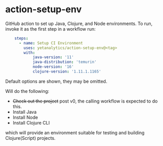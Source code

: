 # action-setup-env

GitHub action to set up Java, Clojure, and Node environments. To run, invoke it as the first step in a workflow run:

``` yaml
    steps:
      - name: Setup CI Environment
        uses: yetanalytics/action-setup-env@<tag>
        with:
            java-version: '11'
            java-distribution: 'temurin'
            node-version: '16'
            clojure-version: '1.11.1.1165'
```

Default options are shown, they may be omitted.

Will do the following:

* ~~Check out the project~~ post v0, the calling workflow is expected to do this.
* Install Java
* Install Node
* Install Clojure CLI

which will provide an environment suitable for testing and building Clojure(Script) projects.


